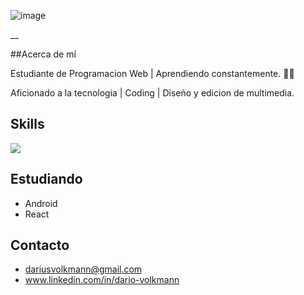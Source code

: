 ![image](https://i.postimg.cc/jS6kr0ht/Git-PROFILE.jpg)

__

##Acerca de mí

Estudiante de Programacion Web | Aprendiendo constantemente. 👨‍💻

Aficionado a la tecnologia | Coding | Diseño y edicion de multimedia. 





## Skills

![](https://i.postimg.cc/T36sKYkZ/SKILLS.png)


## Estudiando 

+ Android 
+ React

## Contacto

+ dariusvolkmann@gmail.com
+ www.linkedin.com/in/dario-volkmann

